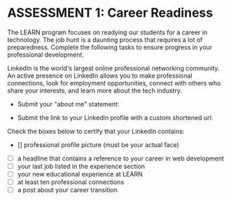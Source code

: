 # ASSESSMENT 1: Career Readiness

The LEARN program focuses on readying our students for a career in technology. The job hunt is a daunting process that requires a lot of preparedness. Complete the following tasks to ensure progress in your professional development.

LinkedIn is the world's largest online professional networking community. An active presence on LinkedIn allows you to make professional connections, look for employment opportunities, connect with others who share your interests, and learn more about the tech industry.

- Submit your "about me" statement:


- Submit the link to your LinkedIn profile with a custom shortened url: 

Check the boxes below to certify that your LinkedIn contains:

- [] professional profile picture (must be your actual face)
- [ ] a headline that contains a reference to your career in web development
- [ ] your last job listed in the experience section
- [ ] your new educational experience at LEARN
- [ ] at least ten professional connections
- [ ] a post about your career transition
